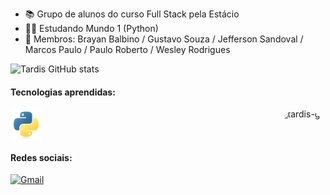 - 📚 Grupo de alunos do curso Full Stack pela Estácio
- 🧑‍💻 Estudando Mundo 1 (Python)
- 👤 Membros:
Brayan Balbino / Gustavo Souza / Jefferson Sandoval / Marcos Paulo / Paulo Roberto / Wesley Rodrigues

![Tardis GitHub stats](https://github-readme-stats.vercel.app/api?username=tardisdev&show_icons=true&theme=dracula)

#### Tecnologias aprendidas:
<div style="display: inline_block">
  <img align="center" alt="tardis-Python" height="50" width="50" src="https://raw.githubusercontent.com/devicons/devicon/master/icons/python/python-original.svg">
  <img align="right" alt="tardis-gif" height="200" style="border-radius:50px;" src="https://media.discordapp.net/attachments/1091069934555119798/1091080022216933439/d80gpa9-0eb08ab1-c921-46af-8d2f-2b53e295aa9c.gif">
</div>

#### Redes sociais:
[![Gmail](https://img.shields.io/badge/Gmail-D14836?style=for-the-badge&logo=gmail&logoColor=white)](mailto:devstardis@gmail.com)
